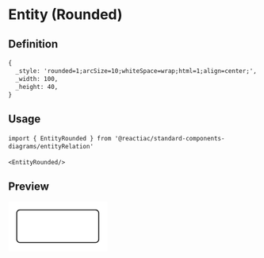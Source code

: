 # Entity (Rounded)

## Definition

```
{
  _style: 'rounded=1;arcSize=10;whiteSpace=wrap;html=1;align=center;',
  _width: 100,
  _height: 40,
}
```

## Usage

```
import { EntityRounded } from '@reactiac/standard-components-diagrams/entityRelation'

<EntityRounded/>
```

## Preview

<img src="./entity-rounded.png" width="200"/>
